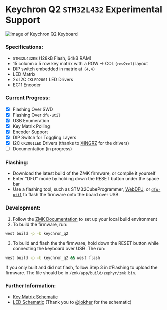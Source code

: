 # Keychron Q2 `STM32L432` Experimental Support

![Image of Keychron Q2 Keyboard](https://cdn.shopify.com/s/files/1/0059/0630/1017/t/5/assets/keychron-q2blaick2-1635527456578.png?v=1635527462)

### Specifications:

 - `STM32L432KB` (128kB Flash, 64kB RAM)
 - 15 column x 5 row key matrix with a ROW -> COL (`row2col`) layout
 - DIP switch embedded in matrix at `(4,4)`
 - LED Matrix
 - 2x I2C `CKLED2001` LED Drivers
 - EC11 Encoder

### Current Progress:

 - [x] Flashing Over SWD
 - [x] Flashing Over `dfu-util`
 - [x] USB Enumeration
 - [x] Key Matrix Polling
 - [x] Encoder Support
 - [x] DIP Switch for Toggling Layers
 - [x] I2C `CK2001LED` Drivers (thanks to [XiNGRZ](https://github.com/xingrz) for the drivers)
 - [ ] Documentation (in progress)

### Flashing:

 - Download the latest build of the ZMK firmware, or compile it yourself
 - Enter "DFU" mode by holding down the RESET button under the space bar
 - Use a flashing tool, such as STM32CubeProgrammer, [WebDFU](https://devanlai.github.io/webdfu/dfu-util/), or [`dfu-util`](https://dfu-util.sourceforge.net) to flash the firmware onto the board over USB.

### Development:

1. Follow the [ZMK Documentation](https://zmk.dev/docs/development/setup) to set up your local build environment
2. To build the firmware, run:
```sh
west build -p -b keychron_q2
```
3. To build and flash the the firmware, hold down the RESET button while connecting the keyboard over USB. The run:
```sh
west build -p -b keychron_q2 && west flash
```

If you only built and did not flash, follow Step 3 in #Flashing to upload the firmware. The file should be in `/zmk/app/build/zephyr/zmk.bin`.

### Further Information:
 - [Key Matrix Schematic](./Keychron%20Q2.pdf)
 - [LED Schematic](./Q2_US_Leds_.pdf) (Thank you to [@lokher](https://github.com/lokher) for the schematic)
